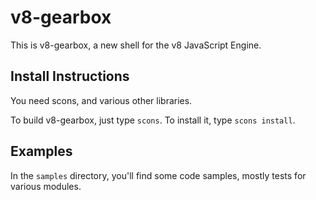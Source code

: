 # v8-gearbox
This is v8-gearbox, a new shell for the v8 JavaScript Engine.

## Install Instructions

You need scons, and various other libraries.

To build v8-gearbox, just type `scons`.
To install it, type `scons install`.

## Examples

In the `samples` directory, you'll find some code samples, mostly
tests for various modules.
